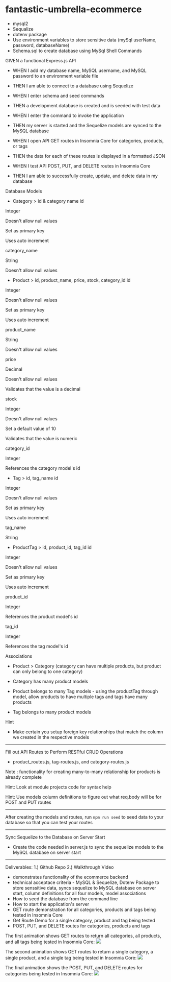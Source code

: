 # fantastic-umbrella-ecommerce

* mysql2
* Sequalize
* dotenv package
* Use environment variables to store sensitive data (mySql userName, password, databaseName)
* Schema.sql to create database using MySql Shell Commands

GIVEN a functional Express.js API

* WHEN I add my database name, MySQL username, and MySQL password to an environment variable file

* THEN I am able to connect to a database using Sequelize

* WHEN I enter schema and seed commands

* THEN a development database is created and is seeded with test data

* WHEN I enter the command to invoke the application
* THEN my server is started and the Sequelize models are synced to the MySQL database
* WHEN I open API GET routes in Insomnia Core for categories, products, or tags
* THEN the data for each of these routes is displayed in a formatted JSON
* WHEN I test API POST, PUT, and DELETE routes in Insomnia Core
* THEN I am able to successfully create, update, and delete data in my database

Database Models
* Category > id & category name
id

Integer

Doesn't allow null values

Set as primary key

Uses auto increment

category_name

String

Doesn't allow null values

* Product > id, product_name, price, stock, category_id
id

Integer

Doesn't allow null values

Set as primary key

Uses auto increment

product_name

String

Doesn't allow null values

price

Decimal

Doesn't allow null values

Validates that the value is a decimal

stock

Integer

Doesn't allow null values

Set a default value of 10

Validates that the value is numeric

category_id

Integer

References the category model's id


* Tag > id, tag_name
id

Integer

Doesn't allow null values

Set as primary key

Uses auto increment

tag_name

String

* ProductTag > id, product_id, tag_id
id

Integer

Doesn't allow null values

Set as primary key

Uses auto increment

product_id

Integer

References the product model's id

tag_id

Integer

References the tag model's id



Associations
* Product > Category (category can have multiple products, but product can only belong to one category)

* Category has many product models

* Product belongs to many Tag models - using the productTag through model, allow products to have multiple tags and tags have many products

* Tag belongs to many product models

Hint
* Make certain you setup foreign key relationships that match the column we created in the respective models

---
Fill out API Routes to Perform RESTful CRUD Operations
* product_routes.js, tag-routes.js, and category-routes.js 

Note : functionality for creating many-to-many relationship for products is already complete

Hint: Look at module projects code for syntax help

Hint: Use models column definitions to figure out what req.body will be for POST and PUT routes

---
After creating the models and routes, run `npm run seed` to seed data to your database so that you can test your routes

---
Sync Sequelize to the Database on Server Start
* Create the code needed in server.js to sync the sequelize models to the MySQL database on server start

---
Deliverables:
1.) Github Repo
2.) Walkthrough Video
* demonstrates functionality of the ecommerce backend 
* technical acceptace criteria - MySQL & Sequelize, Dotenv Package to store senssitive data, syncs sequelize to MySQL database on server start, column definitions for all four models, model associations
* How to seed the database from the command line
* How to start the application's server
* GET route demonstration for all categories, products and tags being tested in Insomnia Core
* Get Route Demo for a single category, product and tag being tested
* POST, PUT, and DELETE routes for categories, products and tags

The first animation shows GET routes to return all categories, all products, and all tags being tested in Insomnia Core:
<img src= "
assets/images/13-orm-homework-demo-01.gif">

The second animation shows GET routes to return a single category, a single product, and a single tag being tested in Insomnia Core:
<img src="
assets/images/13-orm-homework-demo-02.gif">

The final animation shows the POST, PUT, and DELETE routes for categories being tested in Insomnia Core:
<img src="
assets/images/13-orm-homework-demo-03.gif">